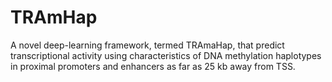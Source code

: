 # TRAmHap
A novel deep-learning framework, termed TRAmaHap, that predict transcriptional activity using characteristics of DNA methylation haplotypes in proximal promoters and enhancers as far as 25 kb away from TSS.
